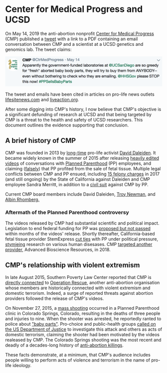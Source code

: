 # Center for Medical Progress and UCSD

On May 14, 2019 the anti-abortion nonprofit [Center for Medical Progress](https://en.wikipedia.org/wiki/Center_for_Medical_Progress) (CMP) published a [tweet](https://twitter.com/CtrMedProgress/status/1128473861387902977) with a link to a PDF containing an email conversation
between CMP and a scientist at a UCSD genetics and genomics lab. The tweet
claims:

![tweet](figure/tweet.png)

The tweet and emails have been cited in articles on pro-life news outlets [lifesitenews.com](https://www.lifesitenews.com/news/government-funded-laboratory-seeks-to-buy-baby-body-parts-from-almost-anyone)
and [liveaction.org](https://www.liveaction.org/news/university-lab-mistake-fetal-body-pro-life/).

After some digging into CMP's history, I now believe that CMP's
objective is a significant defunding of research at UCSD and that being
targeted by CMP is a threat to the health and safety of UCSD researchers. This
document outlines the evidence supporting that conclusion.

## A brief history of CMP

CMP was founded in 2013 by [long-time](http://www.rightwingwatch.org/post/the-radical-history-behind-the-center-for-medical-progress-sham-planned-parenthood-investigation/) pro-life activist [David Daleiden](https://en.wikipedia.org/wiki/David_Daleiden). It became widely known in the summer of 2015 after releasing [heavily edited
videos](https://en.wikipedia.org/wiki/David_Daleiden) of conversations with
[Planned Parenthood](https://www.google.com/url?sa=t&rct=j&q=&esrc=s&source=web&cd=22&cad=rja&uact=8&ved=2ahUKEwjB8qSou63iAhVjHTQIHQnWBF4QFjAVegQIAxAB&url=https%3A%2F%2Fen.wikipedia.org%2Fwiki%2FPlanned_Parenthood&usg=AOvVaw0TOcAkb6mBuSHyki2cPsUD) (PP) employees, and claiming ([falsely](https://www.mediamatters.org/blog/2015/12/17/misinformer-of-the-year-the-center-for-medical/207506)) that PP profited from
the sale of fetal tissue. Multiple legal conflicts between CMP and PP ensued,
including [15 felony charges](https://apnews.com/c50e993d047142cf8ca0e8050daf6114)
in 2017 (and still ongoing) by the State of California against Daleiden and CMP employee Sandra
Merritt, in addition to a [civil suit](https://www.courthousenews.com/anti-abortionist-cant-duck-planned-parenthood-lawsuit/) against CMP by PP.

Current CMP board members include David Daleiden, [Troy Newman](https://en.wikipedia.org/wiki/Troy_Newman_(activist)), and [Albin Rhomberg.](https://en.wikipedia.org/wiki/Albin_Rhomberg)

### Aftermath of the Planned Parenthood controversy

The videos released by CMP had substantial scientific and political impact.
Legislation to end federal funding for PP was [proposed but not passed](https://www.reuters.com/article/us-usa-plannedparenthood/senate-blocks-planned-parenthood-defunding-measure-idUSKCN0Q80DL20150803) within months of the videos' release. Shortly thereafter, California-based fetal tissue
provider StemExpress [cut ties](https://www.latimes.com/business/hiltzik/la-fi-mh-a-partner-bails-on-planned-parenthood-20150817-column.html) with PP
under political pressure, [stymieing](https://web.archive.org/web/20161206191756/https://selectpaneldems-energycommerce.house.gov/sites/default/files/REVISED_FINAL_2.5.2016--ENTIRE%20REPORT-2.pdf)
research on various human disesases. CMP [targeted another provider](http://www.centerformedicalprogress.org/2018/09/cmp-issues-special-report-on-advanced-bioscience-resources/), Advanced
Bioscience Resources, in 2018.

## CMP's relationship with violent extremism

In late August 2015, Southern Poverty Law Center reported that CMP is [directly
connected](https://www.splcenter.org/hatewatch/2015/08/31/group-attacking-planned-parenthood-linked-extremists) to [Operation Rescue](https://en.wikipedia.org/wiki/Operation_Rescue_(Kansas)), another anti-abortion organisation whose members are
historically connected with violent extremism and domestic terrorism. Indeed,
a surge of reported threats against abortion providers followed the release of
CMP's videos.

On November 27, 2015, a [mass shooting](https://en.wikipedia.org/wiki/Colorado_Springs_Planned_Parenthood_shooting) occurred in a Planned Parenthood clinic
in Colorado Springs, Colorado, resulting in the deaths of three people and
injuries to nine. When the shooter was arrested, he reportedly ranted to police
about ["baby parts"](https://www.washingtonpost.com/politics/abortion-rights-groups-political-rhetoric-contributed-to-shooting/2015/11/29/d2fad2c4-96c7-11e5-8917-653b65c809eb_story.html?utm_term=.d8fa2e9453d3).
Pro-choice and public-health groups [called on the US Department of Justice](https://www.thenation.com/article/abortion-domestic-terrorism/)
to investigate this attack and others as acts of domestic terrorism, claiming the shooter had been motivated by the videos realeased by CMP. The
Colorado Springs shooting was the most recent and deadly of a decades-long
history of [anti-abortion killings](https://en.wikipedia.org/wiki/Anti-abortion_violence#Murders).

These facts demonstrate, at a minimum, that CMP's audience includes people
willing to perform acts of violence and terrorism in the name of pro-life
ideology.

